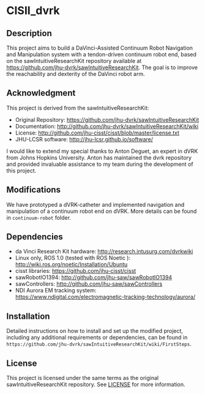 # CISII_dvrk

## Description

This project aims to build a DaVinci-Assisted Continuum Robot Navigation and Manipulation system with a tendon-driven continuum robot end, based on the sawIntuitiveResearchKit repository available at https://github.com/jhu-dvrk/sawIntuitiveResearchKit. The goal is to improve the reachability and dexterity of the DaVinci robot arm.

## Acknowledgment

This project is derived from the sawIntuitiveResearchKit:

* Original Repository: https://github.com/jhu-dvrk/sawIntuitiveResearchKit
* Documentation: http://github.com/jhu-dvrk/sawIntuitiveResearchKit/wiki
* License: http://github.com/jhu-cisst/cisst/blob/master/license.txt
* JHU-LCSR software: http://jhu-lcsr.github.io/software/

I would like to extend my special thanks to Anton Deguet, an expert in dVRK from Johns Hopkins University. Anton has maintained the dvrk repository and provided invaluable assistance to my team during the development of this project.

## Modifications

We have prototyped a dVRK-catheter and implemented navigation and manipulation of a continuum robot end on dVRK. More details can be found in `continuum-robot` folder.


## Dependencies

* da Vinci Research Kit hardware: http://research.intusurg.com/dvrkwiki
* Linux only, ROS 1.0 (tested with ROS Noetic ): http://wiki.ros.org/noetic/Installation/Ubuntu
* cisst libraries: https://github.com/jhu-cisst/cisst
* sawRobotIO1394: http://github.com/jhu-saw/sawRobotIO1394
* sawControllers: http://github.com/jhu-saw/sawControllers
* NDI Aurora EM tracking system: https://www.ndigital.com/electromagnetic-tracking-technology/aurora/

## Installation

Detailed instructions on how to install and set up the modified project, including any additional requirements or dependencies, can be found in `https://github.com/jhu-dvrk/sawIntuitiveResearchKit/wiki/FirstSteps`.

## License

This project is licensed under the same terms as the original sawIntuitiveResearchKit repository. See [LICENSE](LICENSE) for more information.